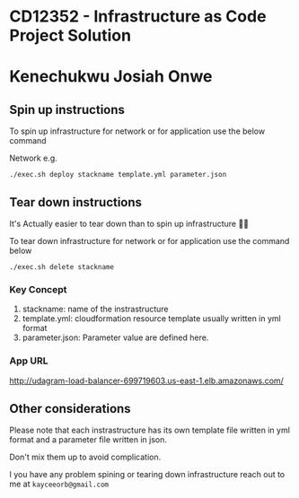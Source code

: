 # CD12352 - Infrastructure as Code Project Solution

# Kenechukwu Josiah Onwe

## Spin up instructions

To spin up infrastructure for network or for application use the below command

Network e.g.

```
./exec.sh deploy stackname template.yml parameter.json
```

## Tear down instructions

It's Actually easier to tear down than to spin up infrastructure 🤣🤣

To tear down infrastructure for network or for application use the command below

```
./exec.sh delete stackname
```

### Key Concept

1. stackname: name of the instrastructure
2. template.yml: cloudformation resource template usually written in yml format
3. parameter.json: Parameter value are defined here.

### App URL

http://udagram-load-balancer-699719603.us-east-1.elb.amazonaws.com/

## Other considerations

Please note that each instrastructure has its own template file written in yml format and a parameter file written in json.

Don't mix them up to avoid complication.

I you have any problem spining or tearing down infrastructure reach out to me at `kayceeorb@gmail.com`

